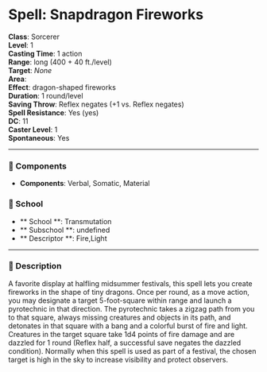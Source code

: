 
# Spell: Snapdragon Fireworks
**Class**: Sorcerer  
**Level**: 1  
**Casting Time**: 1 action  
**Range**: long (400 + 40 ft./level)  
**Target**: _None_  
**Area**:   
**Effect**: dragon-shaped fireworks  
**Duration**: 1 round/level  
**Saving Throw**: Reflex negates (+1 vs. Reflex negates)  
**Spell Resistance**: Yes (yes)  
**DC**: 11  
**Caster Level**: 1  
**Spontaneous**: Yes

---

### 🔮 Components
- **Components**: Verbal, Somatic, Material

### 🏫 School
- ** School **: Transmutation
- ** Subschool **: undefined
- ** Descriptor **: Fire,Light
---

### 📜 Description
A favorite display at halfling midsummer festivals, this spell lets you create fireworks in the shape of tiny dragons. Once per round, as a move action, you may designate a target 5-foot-square within range and launch a pyrotechnic in that direction. The pyrotechnic takes a zigzag path from you to that square, always missing creatures and objects in its path, and detonates in that square with a bang and a colorful burst of fire and light. Creatures in the target square take 1d4 points of fire damage and are dazzled for 1 round (Reflex half, a successful save negates the dazzled condition). Normally when this spell is used as part of a festival, the chosen target is high in the sky to increase visibility and protect observers.
